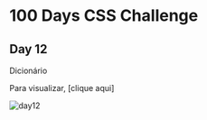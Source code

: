 # 100 Days CSS Challenge
## Day 12
Dicionário

Para visualizar, [clique aqui]

![day12](https://user-images.githubusercontent.com/93830634/202790866-619ef401-0d78-4b49-bd3e-1ce75ad66a92.png)
